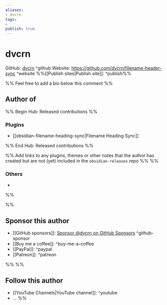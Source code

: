 ```yaml
---
aliases:
- dvcrn
tags: 
- 
publish: true
---
```


# dvcrn

GitHub: [dvcrn](https://github.com/dvcrn/) ^github
Website: <https://github.com/dvcrn/filename-header-sync> ^website
%%[[Publish sites|Publish site]]: ^publish%%

%% Feel free to add a bio below this comment %%


## Author of

%% Begin Hub: Released contributions %%
### Plugins
- [[obsidian-filename-heading-sync|Filename Heading Sync]]

%% End Hub: Released contributions %%

%% Add links to any plugins, themes or other notes that the author has created but are not (yet) included in the `obsidian-releases` repo %%
%%
### Others 

- 
%%

%%
## Sponsor this author

- [[GitHub sponsors]]: [Sponsor @dvcrn on GitHub Sponsors](https://github.com/sponsors/dvcrn) ^github-sponsor
- [[Buy me a coffee]]: ^buy-me-a-coffee
- [[PayPal]]: ^paypal
- [[Patreon]]: ^patreon

%%
%%
## Follow this author

- [[YouTube Channels|YouTube channel]]: ^youtube
- ...
%%